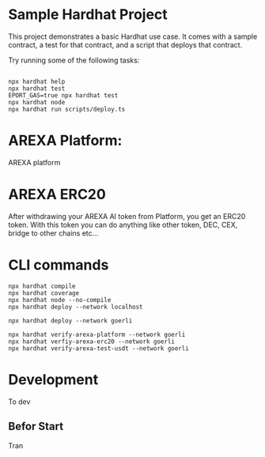 # Sample Hardhat Project

This project demonstrates a basic Hardhat use case. It comes with a sample contract, a test for that contract, and a script that deploys that contract.

Try running some of the following tasks:

```shell

npx hardhat help
npx hardhat test
EPORT_GAS=true npx hardhat test
npx hardhat node
npx hardhat run scripts/deploy.ts
```

# AREXA Platform:

AREXA platform

# AREXA ERC20

After withdrawing your AREXA AI token from Platform, you get an ERC20 token. With this token you can do anything like other token, DEC, CEX, bridge to other chains etc...

# CLI commands

```shell
npx hardhat compile
npx hardhat coverage
npx hardhat node --no-compile
npx hardhat deploy --network localhost

npx hardhat deploy --network goerli

npx hardhat verify-arexa-platform --network goerli
npx hardhat verfiy-arexa-erc20 --network goerli
npx hardhat verify-arexa-test-usdt --network goerli
```

# Development

To dev

## Befor Start

Tran
